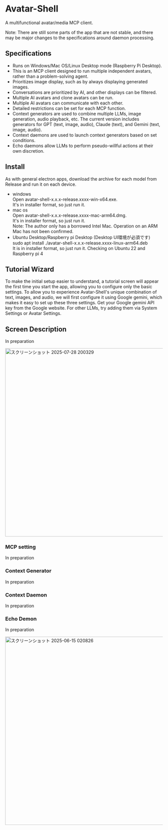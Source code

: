 # Avatar-Shell

A multifunctional avatar/media MCP client.  

Note: There are still some parts of the app that are not stable, and there may be major changes to the specifications around daemon processing.

## Specifications

- Runs on Windows/Mac OS/Linux Desktop mode (Raspberry Pi Desktop).
- This is an MCP client designed to run multiple independent avatars, rather than a problem-solving agent.
- Prioritizes image display, such as by always displaying generated images.
- Conversations are prioritized by AI, and other displays can be filtered.
- Multiple AI avatars and clone avatars can be run.
- Multiple AI avatars can communicate with each other.
- Detailed restrictions can be set for each MCP function.
- Context generators are used to combine multiple LLMs, image generation, audio playback, etc.
  The current version includes generators for GPT (text, image, audio), Claude (text), and Gemini (text, image, audio).
- Context daemons are used to launch context generators based on set conditions.
- Echo daemons allow LLMs to perform pseudo-willful actions at their own discretion.


## Install

As with general electron apps, download the archive for each model from Release and run it on each device.  
- windows  
  Open avatar-shell-x.x.x-release.xxxx-win-x64.exe.  
  It's in installer format, so just run it.  
- mac os  
  Open avatar-shell-x.x.x-release.xxxx-mac-arm64.dmg.  
  It's in installer format, so just run it.  
  Note: The author only has a borrowed Intel Mac. Operation on an ARM Mac has not been confirmed.
- Ubuntu Desktop/Raspberry pi Desktop (Desktop UI環境が必須です)  
  sudo apt install ./avatar-shell-x.x.x-release.xxxx-linux-arm64.deb  
  It is in installer format, so just run it.
  Checking on Ubuntu 22 and Raspberry pi 4

## Tutorial Wizard

To make the initial setup easier to understand, a tutorial screen will appear the first time you start the app, allowing you to configure only the basic settings.
To allow you to experience Avatar-Shell's unique combination of text, images, and audio, we will first configure it using Google gemini, which makes it easy to set up these three settings.
Get your Google gemini API key from the Google website.
For other LLMs, try adding them via System Settings or Avatar Settings.


## Screen Description

In preparation

<img width="600" alt="スクリーンショット 2025-07-28 200329" src="https://github.com/user-attachments/assets/59cc4ae5-aa2e-4f72-95be-3a8c77bde911" />

### MCP setting

In preparation

### Context Generator

In preparation

### Context Daemon

In preparation

### Echo Demon

In preparation



<img width="600" alt="スクリーンショット 2025-06-15 020826" src="https://github.com/user-attachments/assets/d03dcdcb-5e54-4a99-acb4-ae7b492f6ce6" />
